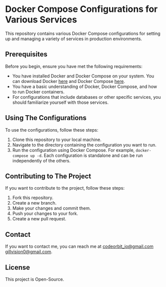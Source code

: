 # Docker Compose Configurations for Various Services

This repository contains various Docker Compose configurations for setting up and managing a variety of services in production environments.

## Prerequisites

Before you begin, ensure you have met the following requirements:

* You have installed Docker and Docker Compose on your system. You can download Docker [here](https://www.docker.com/get-started) and Docker Compose [here](https://docs.docker.com/compose/install/).
* You have a basic understanding of Docker, Docker Compose, and how to run Docker containers.
* For configurations that include databases or other specific services, you should familiarize yourself with those services.

## Using The Configurations

To use the configurations, follow these steps:

1. Clone this repository to your local machine. 
2. Navigate to the directory containing the configuration you want to run. 
3. Run the configuration using Docker Compose. For example, `docker-compose up -d`. Each configuration is standalone and can be run independently of the others.

## Contributing to The Project

If you want to contribute to the project, follow these steps:

1. Fork this repository.
2. Create a new branch.
3. Make your changes and commit them.
4. Push your changes to your fork.
5. Create a new pull request.

## Contact

If you want to contact me, you can reach me at <codeorbit_io@gmail.com> <gillvision0@gmail.com>.

## License

This project is Open-Source.
